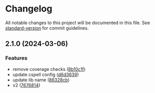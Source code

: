 # Changelog

All notable changes to this project will be documented in this file. See [standard-version](https://github.com/conventional-changelog/standard-version) for commit guidelines.

## 2.1.0 (2024-03-06)


### Features

* remove coverage checks ([8b10c1f](https://github.com/predrag-stosic/kontrolle/commit/8b10c1fbfac7cc6294ad07c6a37b48a43191c15a))
* update cspell config ([d6d3639](https://github.com/predrag-stosic/kontrolle/commit/d6d3639a798e943153f300f5231bbac220135911))
* update lib name ([86328cb](https://github.com/predrag-stosic/kontrolle/commit/86328cb41c7b61f3969549e7e9d5bf0e56d9f259))
* v2 ([7676814](https://github.com/predrag-stosic/kontrolle/commit/767681483713ff546b37496dd4ef801dad969b83))
